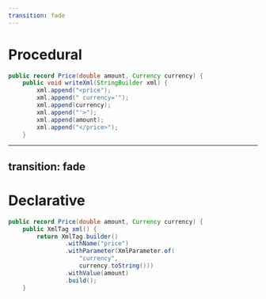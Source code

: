 ```yaml
---
transition: fade
---
```


# Procedural

```java {all|3,6,8|4-6|7}
public record Price(double amount, Currency currency) {
    public void writeXml(StringBuilder xml) {
        xml.append("<price");
        xml.append(" currency='");
        xml.append(currency);
        xml.append("'>");
        xml.append(amount);
        xml.append("</price>");
    }
```

<!--
1. Procedural
2. Create and name a tag
3. Create and name a parameter with value
4. Add a value
-->

---
transition: fade
---

# Declarative

```java {all|3|3-4|3-6|3-7|3-8}
public record Price(double amount, Currency currency) {
    public XmlTag xml() {
        return XmlTag.builder()
                .withName("price")
                .withParameter(XmlParameter.of(
                    "currency",
                    currency.toString()))
                .withValue(amount)
                .build();
    }
```

